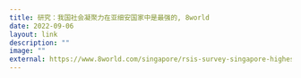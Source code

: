 ```yaml
---
title: 研究：我国社会凝聚力在亚细安国家中是最强的, 8world
date: 2022-09-06
layout: link
description: ""
image: ""
external: https://www.8world.com/singapore/rsis-survey-singapore-highest-level-of-cohesion-among-asean-1909951
---
```

